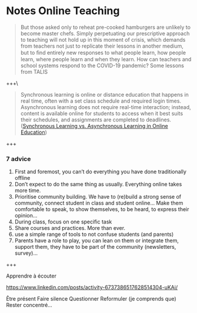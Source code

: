 # Notes Online Teaching

> But those asked only to reheat pre-cooked hamburgers are unlikely to become master chefs. Simply perpetuating our prescriptive approach to teaching will not hold up in this moment of crisis, which demands from teachers not just to replicate their lessons in another medium, but to ﬁnd entirely new responses to what people learn, how people learn, where people learn and when they learn.
> How can teachers and school systems respond to the COVID-19 pandemic? Some lessons from TALIS

+++\

> Synchronous learning is online or distance education that happens in real time, often with a set class schedule and required login times. Asynchronous learning does not require real-time interaction; instead, content is available online for students to access when it best suits their schedules, and assignments are completed to deadlines.
> ([Synchronous Learning vs. Asynchronous Learning in Online Education](https://thebestschools.org/magazine/synchronous-vs-asynchronous-education/))


+++

### 7 advice

1. First and foremost, you can’t do everything you have done traditionally offline
2. Don’t expect to do the same thing as usually. Everything online takes more time.
3. Prioritise community building. We have to (re)build a strong sense of community, connect student in class and student online... Make them comfortable to speak, to show themselves, to be heard, to express their opinion...
4. During class, focus on one specific task
5. Share courses and practices. More than ever. 
6. use a simple range of tools to not confuse students (and parents)
7. Parents have a role to play, you can lean on them or integrate them, support them, they have to be part of the community (newsletters, survey)...


+++

Apprendre à écouter

https://www.linkedin.com/posts/activity-6737386517628514304-uKAi/

Être présent
Faire silence
Questionner
Reformuler (je comprends que)
Rester concentré...